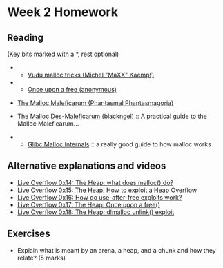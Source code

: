 # Week 2 Homework

## Reading 

(Key bits marked with a *, rest optional)

- * [Vudu malloc tricks (Michel "MaXX" Kaempf)](http://phrack.org/issues/57/8.html)
- * [Once upon a free (anonymous)](http://phrack.org/issues/57/9.html)
- [The Malloc Maleficarum (Phantasmal Phantasmagoria)](https://seclists.org/bugtraq/2005/Oct/118)
- [The Malloc Des-Maleficarum
  (blackngel)](http://phrack.org/issues/66/10.html) :: A practical
  guide to the Malloc Maleficarum...

- * [Glibc Malloc
  Internals](https://sourceware.org/glibc/wiki/MallocInternals) :: a really good
  guide to how malloc works

## Alternative explanations and videos

- [Live Overflow 0x14: The Heap: what does malloc()
do?](https://www.youtube.com/watch?v=HPDBOhiKaD8)
- [Live Overflow 0x15: The Heap: How to exploit a Heap Overflow](https://www.youtube.com/watch?v=TfJrU95q1J4)
- [Live Overflow 0x16: How do use-after-free exploits work?](https://youtu.be/ZHghwsTRyzQ)
- [Live Overflow 0x17: The Heap: Once upon a
  free()](https://youtu.be/gL45bjQvZSU)
- [Live Overflow 0x18: The Heap: dlmalloc unlink() exploit](https://youtu.be/HWhzH--89UQ)
  
## Exercises

- Explain what is meant by an arena, a heap, and a chunk and how they
  relate? (5 marks)
  
  <!-- 
The arena is a block of memory shared between threads of a process which the allocator can allocate from (1).
A heap is an area of memory within an arena that will be divided up by an allocator (1)
Chunks are sections of a heap that are either allocated or free  for allocation (1)

An arena will contain at least one heap (1)
A heap will be divided up into chunks as memory is allocated and freed (1)
-->


- To defend against use after free attacks, Alice has the following
  macro defined:
  
  `#define FREE(x) { free(x); x = NULL; }`
  
  Is that going to be sufficient to stop the vulnerability and why?
  What tradeoffs are being made?  What about compiler optimizations?
  (5 marks)
  
  <!--
No. (1)
Whilst that will stop (or at least force writes to null) if x is reused in the same function call (1) as soon as x is aliased (ie. passed in a function call or copied) it wont with the aliased call. (1)
Checking that you're not reusing a pointer after you free it is useful in a function and will likely cause an explicit crash now, but this shouldn't give you false confidence that the bug isnt actually present.
In the best case if x really isnt ever used again in that function call the compiler will remove the write to x anyway as a dead write making the whole exercise redundant (1).
-->

- The [CHERI architecture](https://www.cl.cam.ac.uk/research/security/ctsrd/cheri/) is a (really cool) new instruction set
  architecture that makes it impossible to exploit buffer overflows by
  replacing _pointers_ with _capabilities_; that is bounded data
  structures that provide hardware protection against buffer overflows
  by ensuring that all pointers are bounds checked (they're not just
  an address but instead a base address and an offset that defines the
  permissible range, that can't be fiddled with via register
  arithmetic).  Speculate on whether these new capabilities would also
  protect against heap overflow attacks in particular use after free.  
  
...okay maybe that last one would be rather mean for an exam; speculate away and we can discuss in the next lab if anyone is keen!

(also... Microsoft have recently anounced that they'll including support for CHERI primitives in the latest version of Windows; sometimes research really does become *real world* technology!)

<!-- 
https://ctsrd-cheri.github.io/cheri-exercises/exercises/buffer-overflow-heap/index.html

This definitely falls into only if youre interested territory, but CHERI is really interesting.
-->
